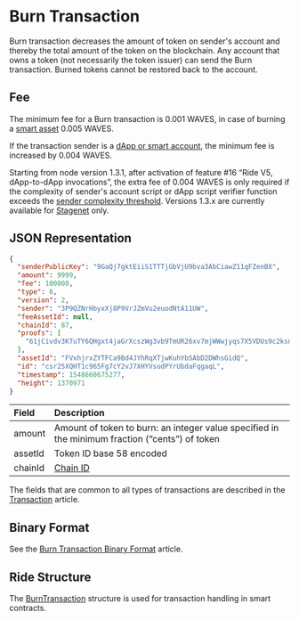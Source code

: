 # Burn Transaction

Burn transaction decreases the amount of token on sender's account and thereby the total amount of the token on the blockchain. Any account that owns a token (not necessarily the token issuer) can send the Burn transaction. Burned tokens cannot be restored back to the account.

## Fee

The minimum fee for a Burn transaction is 0.001 WAVES, in case of burning a [smart asset](/en/blockchain/token/smart-asset) 0.005 WAVES.

If the transaction sender is a [dApp or smart account](/en/blockchain/account/dapp), the minimum fee is increased by 0.004 WAVES.

Starting from node version 1.3.1, after activation of feature #16 “Ride V5, dApp-to-dApp invocations”, the extra fee of 0.004 WAVES is only required if the complexity of sender's account script or dApp script verifier function exceeds the [sender complexity threshold](/en/ride/limits/). Versions 1.3.x are currently available for [Stagenet](/en/blockchain/blockchain-network/) only.

## JSON Representation

```json
{
  "senderPublicKey": "9GaQj7gktEiiS1TTTjGbVjU9bva3AbCiawZ11qFZenBX",
  "amount": 9999,
  "fee": 100000,
  "type": 6,
  "version": 2,
  "sender": "3P9QZNrHbyxXj8P9VrJZmVu2euodNtA11UW",
  "feeAssetId": null,
  "chainId": 87,
  "proofs": [
    "61jCivdv3KTuTY6QHgxt4jaGrXcszWg3vb9TmUR26xv7mjWWwjyqs7X5VDUs9c2ksndaPogmdunHDdjWCuG1GGhh"
  ],
  "assetId": "FVxhjrxZYTFCa9Bd4JYhRqXTjwKuhYbSAbD2DWhsGidQ",
  "id": "csr25XQHT1c965Fg7cY2vJ7XHYVsudPYrUbdaFqgaqL",
  "timestamp": 1548660675277,
  "height": 1370971
}
```

| Field | Description |
| :--- | :--- |
| amount | Amount of token to burn: an integer value specified in the minimum fraction (“cents”) of token |
| assetId | Token ID base 58 encoded |
| chainId | [Chain ID](/en/blockchain/blockchain-network/#chain-id) |

The fields that are common to all types of transactions are described in the [Transaction](/en/blockchain/transaction/#json-representation) article.

## Binary Format

See the [Burn Transaction Binary Format](/en/blockchain/binary-format/transaction-binary-format/burn-transaction-binary-format) article.

## Ride Structure

The [BurnTransaction](/en/ride/structures/transaction-structures/burn-transaction) structure is used for transaction handling in smart contracts.
